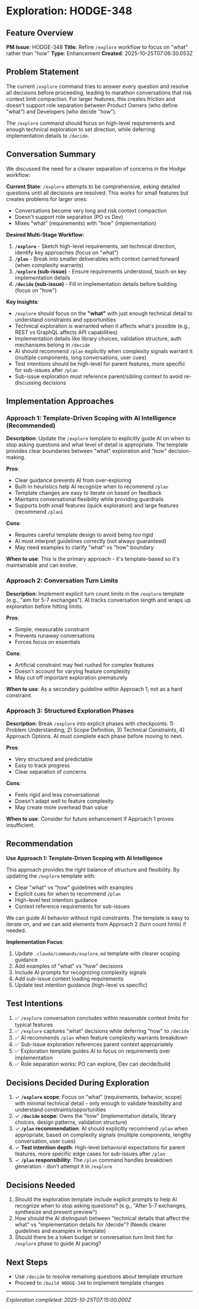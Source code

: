 # Exploration: HODGE-348

## Feature Overview
**PM Issue**: HODGE-348
**Title**: Refine `/explore` workflow to focus on "what" rather than "how"
**Type**: Enhancement
**Created**: 2025-10-25T07:06:30.053Z

## Problem Statement

The current `/explore` command tries to answer every question and resolve all decisions before proceeding, leading to marathon conversations that risk context limit compaction. For larger features, this creates friction and doesn't support role separation between Product Owners (who define "what") and Developers (who decide "how").

The `/explore` command should focus on high-level requirements and enough technical exploration to set direction, while deferring implementation details to `/decide`.

## Conversation Summary

We discussed the need for a clearer separation of concerns in the Hodge workflow:

**Current State**: `/explore` attempts to be comprehensive, asking detailed questions until all decisions are resolved. This works for small features but creates problems for larger ones:
- Conversations become very long and risk context compaction
- Doesn't support role separation (PO vs Dev)
- Mixes "what" (requirements) with "how" (implementation)

**Desired Multi-Stage Workflow**:
1. **`/explore`** - Sketch high-level requirements, set technical direction, identify key approaches (focus on "what")
2. **`/plan`** - Break into smaller deliverables with context carried forward (when complexity warrants)
3. **`/explore` (sub-issue)** - Ensure requirements understood, touch on key implementation details
4. **`/decide` (sub-issue)** - Fill in implementation details before building (focus on "how")

**Key Insights**:
- `/explore` should focus on the **"what"** with just enough technical detail to understand constraints and opportunities
- Technical exploration is warranted when it affects what's possible (e.g., REST vs GraphQL affects API capabilities)
- Implementation details like library choices, validation structure, auth mechanisms belong in `/decide`
- AI should recommend `/plan` explicitly when complexity signals warrant it (multiple components, long conversations, user cues)
- Test intentions should be high-level for parent features, more specific for sub-issues after `/plan`
- Sub-issue exploration must reference parent/sibling context to avoid re-discussing decisions

## Implementation Approaches

### Approach 1: Template-Driven Scoping with AI Intelligence (Recommended)

**Description**: Update the `/explore` template to explicitly guide AI on when to stop asking questions and what level of detail is appropriate. The template provides clear boundaries between "what" exploration and "how" decision-making.

**Pros**:
- Clear guidance prevents AI from over-exploring
- Built-in heuristics help AI recognize when to recommend `/plan`
- Template changes are easy to iterate on based on feedback
- Maintains conversational flexibility while providing guardrails
- Supports both small features (quick exploration) and large features (recommend `/plan`)

**Cons**:
- Requires careful template design to avoid being too rigid
- AI must interpret guidelines correctly (not always guaranteed)
- May need examples to clarify "what" vs "how" boundary

**When to use**: This is the primary approach - it's template-based so it's maintainable and can evolve.

### Approach 2: Conversation Turn Limits

**Description**: Implement explicit turn count limits in the `/explore` template (e.g., "aim for 5-7 exchanges"). AI tracks conversation length and wraps up exploration before hitting limits.

**Pros**:
- Simple, measurable constraint
- Prevents runaway conversations
- Forces focus on essentials

**Cons**:
- Artificial constraint may feel rushed for complex features
- Doesn't account for varying feature complexity
- May cut off important exploration prematurely

**When to use**: As a secondary guideline within Approach 1, not as a hard constraint.

### Approach 3: Structured Exploration Phases

**Description**: Break `/explore` into explicit phases with checkpoints: 1) Problem Understanding, 2) Scope Definition, 3) Technical Constraints, 4) Approach Options. AI must complete each phase before moving to next.

**Pros**:
- Very structured and predictable
- Easy to track progress
- Clear separation of concerns

**Cons**:
- Feels rigid and less conversational
- Doesn't adapt well to feature complexity
- May create more overhead than value

**When to use**: Consider for future enhancement if Approach 1 proves insufficient.

## Recommendation

**Use Approach 1: Template-Driven Scoping with AI Intelligence**

This approach provides the right balance of structure and flexibility. By updating the `/explore` template with:
- Clear "what" vs "how" guidelines with examples
- Explicit cues for when to recommend `/plan`
- High-level test intention guidance
- Context reference requirements for sub-issues

We can guide AI behavior without rigid constraints. The template is easy to iterate on, and we can add elements from Approach 2 (turn count hints) if needed.

**Implementation Focus**:
1. Update `.claude/commands/explore.md` template with clearer scoping guidance
2. Add examples of "what" vs "how" decisions
3. Include AI prompts for recognizing complexity signals
4. Add sub-issue context loading requirements
5. Update test intention guidance (high-level vs specific)

## Test Intentions

1. ✅ `/explore` conversation concludes within reasonable context limits for typical features
2. ✅ `/explore` captures "what" decisions while deferring "how" to `/decide`
3. ✅ AI recommends `/plan` when feature complexity warrants breakdown
4. ✅ Sub-issue exploration references parent context appropriately
5. ✅ Exploration template guides AI to focus on requirements over implementation
6. ✅ Role separation works: PO can explore, Dev can decide/build

## Decisions Decided During Exploration

1. ✓ **`/explore` scope**: Focus on "what" (requirements, behavior, scope) with minimal technical detail - only enough to validate feasibility and understand constraints/opportunities
2. ✓ **`/decide` scope**: Owns the "how" (implementation details, library choices, design patterns, validation structure)
3. ✓ **`/plan` recommendation**: AI should explicitly recommend `/plan` when appropriate, based on complexity signals (multiple components, lengthy conversation, user cues)
4. ✓ **Test intention depth**: High-level behavioral expectations for parent features, more specific edge cases for sub-issues after `/plan`
5. ✓ **`/plan` responsibility**: The `/plan` command handles breakdown generation - don't attempt it in `/explore`

## Decisions Needed

1. Should the exploration template include explicit prompts to help AI recognize when to stop asking questions? (e.g., "After 5-7 exchanges, synthesize and present preview")
2. How should the AI distinguish between "technical details that affect the what" vs "implementation details for /decide"? (Needs clearer guidelines and examples in template)
3. Should there be a token budget or conversation turn limit hint for `/explore` phase to guide AI pacing?

## Next Steps
- Use `/decide` to resolve remaining questions about template structure
- Proceed to `/build HODGE-348` to implement template changes

---
*Exploration completed: 2025-10-25T07:15:00.000Z*
